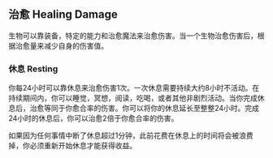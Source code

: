 ## 治愈 Healing Damage

生物可以靠装备，特定的能力和治愈魔法来治愈伤害。当一个生物治愈伤害后，根据治愈量来减少自身的伤害值。

### 休息 Resting

你每24小时可以靠休息来治愈伤害1次。一次休息需要持续大约8小时不活动。在持续期间内，你可以睡觉，冥想，阅读，吃喝，或者其他非剧烈活动。当你完成休息后，治愈等同于你愈合率的伤害。你可以将你的休息延长至整整24小时。完成24小时的休息后，你可以治愈2倍于你愈合率的伤害。

如果因为任何事情中断了休息超过1分钟，此前花费在休息上的时间将会被浪费掉，你必须重新开始休息才能获得收益。
